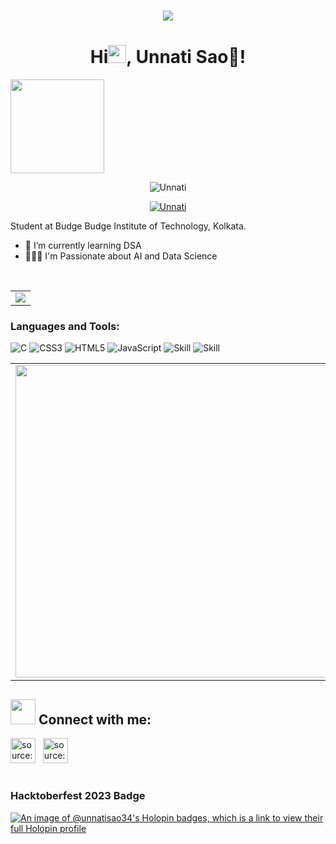 <h1 align="center">
  <img src="https://readme-typing-svg.herokuapp.com/?lines=Hello,+There!🙏;Welcome🙇‍♀️+to+my+profile&center=true&size=30">
<h1 align ="center">Hi<img src="https://github.com/TheDudeThatCode/TheDudeThatCode/blob/master/Assets/Hi.gif" width="29px">, Unnati Sao🌸!</h1>
<img align="center" width="150" height="150" src="https://github.com/M0nica/M0nica/blob/main/octomonica/m0nica-octocat-rotating.gif?raw=true"></a>


<p align="center"> <img src="https://komarev.com/ghpvc/?username=Unnati-sao-34&label=Profile%20views&color=0e75b6&style=flat" alt="Unnati" /> </p>
<p align ="center"> <a href="https://twitter.com/Shaw1Unnati" target="blank"><img src="https://img.shields.io/twitter/follow/Shaw1Unnati?logo=twitter&style=for-the-badge" alt="Unnati" /></a></p>
  
  Student at Budge Budge Institute of Technology, Kolkata.
* 🌱 I’m currently learning DSA
* 👨🏽‍💻 I'm Passionate about AI and Data Science<br/>

<br />
<table align="center" width="100%">
  <tr>
     
  <td align="center">
            <a href="https://github.com/EddieHubCommunity">
              <img src="https://avatars3.githubusercontent.com/u/66388388?s=150&v=4" />
            </a>
          </td>
     </table>

### Languages and Tools:
![C](https://img.shields.io/badge/c-%2300599C.svg?style=for-the-badge&logo=c&logoColor=white) ![CSS3](https://img.shields.io/badge/css3-%231572B6.svg?style=for-the-badge&logo=css3&logoColor=white) ![HTML5](https://img.shields.io/badge/html5-%23E34F26.svg?style=for-the-badge&logo=html5&logoColor=white) ![JavaScript](https://img.shields.io/badge/javascript-%23323330.svg?style=for-the-badge&logo=javascript&logoColor=%23F7DF1E) ![Skill](https://img.shields.io/badge/Git-F05032?style=for-the-badge&logo=git&logoColor=white)
![Skill](https://img.shields.io/badge/Visual_Studio_Code-0078D4?style=for-the-badge&logo=visual%20studio%20code&logoColor=white)
<br />
    <table>
    <tr>
      <td align="left">
        <img width="500" src="https://github-readme-stats-plum-eta.vercel.app/api?username=Unnati-sao-34&show_icons=true&theme=tokyonight" />
      </td>
    </td>
  <td align="right">
      <img width="600%" src="https://github-readme-streak-stats.herokuapp.com/?user=Unnati-sao-34&show_icons=true&theme=tokyonight" />
</td>
  </tr>
  </table>
  
## <img src="https://media.giphy.com/media/LnQjpWaON8nhr21vNW/giphy.gif" width="40"> Connect with me:
<a href="https://www.linkedin.com/in/unnati-shaw-27498a272/" target="_blank" rel="noopener noreferrer"><img src="https://i.imgur.com/kF9HMpz.png" width=40px height=40px title="source: imgur.com" /></a> &nbsp;  <a href="https://twitter.com/Shaw1Unnati" target="_blank" rel="noopener noreferrer"><img src="https://i.imgur.com/G7yTDHP.png" width=40px height=40px title="source: imgur.com" /></a>
<br /><h1>
### Hacktoberfest 2023 Badge 
  [![An image of @unnatisao34's Holopin badges, which is a link to view their full Holopin profile](https://holopin.me/unnatisao34)](https://holopin.io/@unnatisao34)

